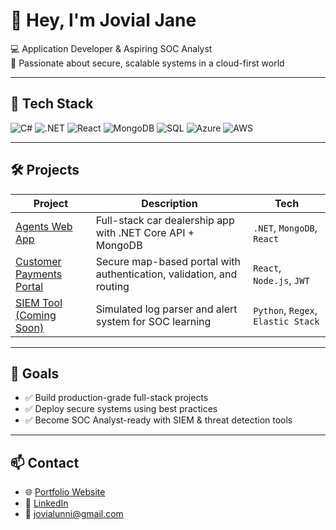 # 👋 Hey, I'm Jovial Jane

💻 Application Developer & Aspiring SOC Analyst  
🔐 Passionate about secure, scalable systems in a cloud-first world

---

## 🔧 Tech Stack
![C#](https://img.shields.io/badge/C%23-%23239120.svg?style=flat&logo=c-sharp&logoColor=white)
![.NET](https://img.shields.io/badge/.NET-512BD4?style=flat&logo=dotnet&logoColor=white)
![React](https://img.shields.io/badge/React-20232A?style=flat&logo=react&logoColor=61DAFB)
![MongoDB](https://img.shields.io/badge/MongoDB-4EA94B?style=flat&logo=mongodb&logoColor=white)
![SQL](https://img.shields.io/badge/SQL-4479A1?style=flat&logo=sqlite&logoColor=white)
![Azure](https://img.shields.io/badge/Azure-0078D4?style=flat&logo=azure-devops&logoColor=white)
![AWS](https://img.shields.io/badge/AWS-232F3E?style=flat&logo=amazon-aws&logoColor=white)

---

## 🛠️ Projects

| Project | Description | Tech |
|--------|-------------|------|
| [Agents Web App](https://github.com/JoviJ101/AgentsAPI) | Full-stack car dealership app with .NET Core API + MongoDB | `.NET`, `MongoDB`, `React` |
| [Customer Payments Portal](https://github.com/...) | Secure map-based portal with authentication, validation, and routing | `React`, `Node.js`, `JWT` |
| [SIEM Tool (Coming Soon)]() | Simulated log parser and alert system for SOC learning | `Python`, `Regex`, `Elastic Stack` |

---

## 🎯 Goals
- ✅ Build production-grade full-stack projects
- ✅ Deploy secure systems using best practices
- ✅ Become SOC Analyst-ready with SIEM & threat detection tools

---

## 📫 Contact
- 🌐 [Portfolio Website](https://jovialjaneportfolio.netlify.app/)
- 💼 [LinkedIn](https://www.linkedin.com/in/jovial-jane-4b1052251)
- 📧 jovialunni@gmail.com
